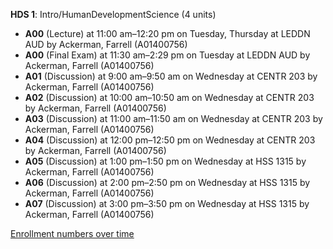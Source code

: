 **HDS 1**: Intro/HumanDevelopmentScience (4 units)

- **A00** (Lecture) at 11:00 am–12:20 pm on Tuesday, Thursday at LEDDN AUD by Ackerman, Farrell (A01400756)
- **A00** (Final Exam) at 11:30 am–2:29 pm on Tuesday at LEDDN AUD by Ackerman, Farrell (A01400756)
- **A01** (Discussion) at 9:00 am–9:50 am on Wednesday at CENTR 203 by Ackerman, Farrell (A01400756)
- **A02** (Discussion) at 10:00 am–10:50 am on Wednesday at CENTR 203 by Ackerman, Farrell (A01400756)
- **A03** (Discussion) at 11:00 am–11:50 am on Wednesday at CENTR 203 by Ackerman, Farrell (A01400756)
- **A04** (Discussion) at 12:00 pm–12:50 pm on Wednesday at CENTR 203 by Ackerman, Farrell (A01400756)
- **A05** (Discussion) at 1:00 pm–1:50 pm on Wednesday at HSS 1315 by Ackerman, Farrell (A01400756)
- **A06** (Discussion) at 2:00 pm–2:50 pm on Wednesday at HSS 1315 by Ackerman, Farrell (A01400756)
- **A07** (Discussion) at 3:00 pm–3:50 pm on Wednesday at HSS 1315 by Ackerman, Farrell (A01400756)

[Enrollment numbers over time](./HDS1.tsv)
